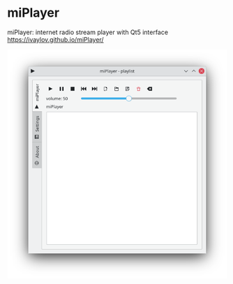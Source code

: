 # miPlayer
miPlayer: internet radio stream player with Qt5 interface  
https://ivaylov.github.io/miPlayer/

![Alt text](https://github.com/ivaylov/miPlayer/blob/main/miPlayer/screenshot-miPlayer.png?raw=true "miPlayer")
